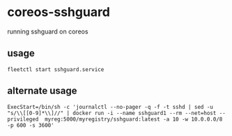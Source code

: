 # coreos-sshguard
running sshguard on coreos

## usage

```
fleetctl start sshguard.service
```

## alternate usage

```
ExecStart=/bin/sh -c 'journalctl --no-pager -q -f -t sshd | sed -u "s/\\[[0-9]*\\]//" | docker run -i --name sshguard1 --rm --net=host --privileged  myreg:5000/myregistry/sshguard:latest -a 10 -w 10.0.0.0/8 -p 600 -s 3600'
```
